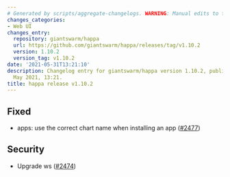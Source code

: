 ```yaml
---
# Generated by scripts/aggregate-changelogs. WARNING: Manual edits to this files will be overwritten.
changes_categories:
- Web UI
changes_entry:
  repository: giantswarm/happa
  url: https://github.com/giantswarm/happa/releases/tag/v1.10.2
  version: 1.10.2
  version_tag: v1.10.2
date: '2021-05-31T13:21:10'
description: Changelog entry for giantswarm/happa version 1.10.2, published on 31
  May 2021, 13:21.
title: happa release v1.10.2
---
```


## Fixed

- apps: use the correct chart name when installing an app ([#2477](https://github.com/giantswarm/happa/pull/2477))

## Security

- Upgrade ws ([#2474](https://github.com/giantswarm/happa/pull/2474))

